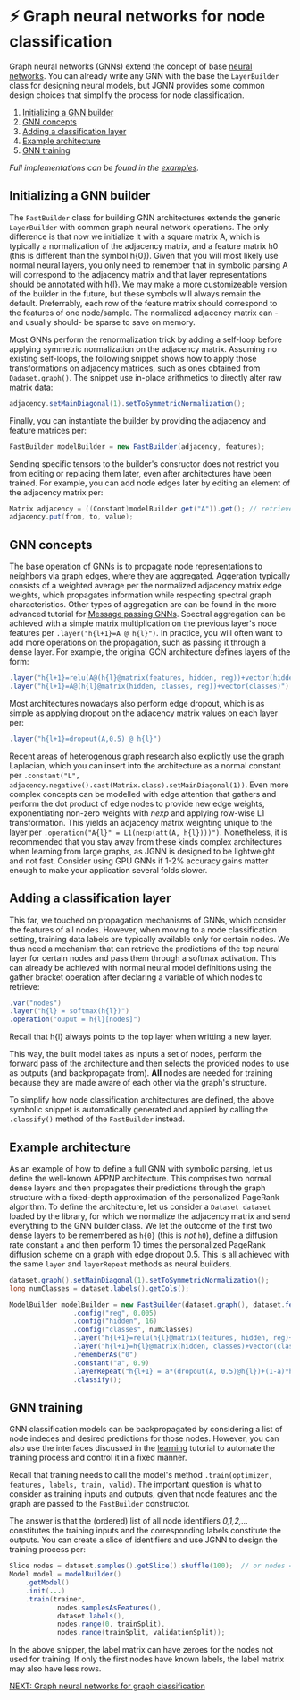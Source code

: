 # :zap: Graph neural networks for node classification

Graph neural networks (GNNs) extend the concept of base [neural networks](tutorials/NN.md).
You can already write any GNN with the base the `LayerBuilder` class for designing neural models, 
but JGNN provides some common design choices that simplify the process for node classification.

1. [Initializing a GNN builder](#initializing-a-gnn-builder)
2. [GNN concepts](#gnn-concepts)
3. [Adding a classification layer](#adding-a-classification-layer)
4. [Example architecture](#example-architecture)
5. [GNN training](#gnn-training)

*Full implementations can be found in the [examples](../JGNN/src/examples/nodeClassification/APPNP.java).*

## Initializing a GNN builder
The `FastBuilder` class for building GNN architectures extends the generic 
`LayerBuilder` with common graph neural network operations. 
The only difference is that now we initialize it with a
square matrix A, which is typically a normalization of the adjacency matrix, and a feature matrix h0 
(this is different than the symbol h{0}). 
Given that you will most likely use normal neural layers, you only need 
to remember that in symbolic parsing A will correspond to the adjacency matrix
and that layer representations should be annotated with h{l}. We may make a more 
customizeable version of the builder in the future, but these symbols will always remain
the default. Preferrably, each row of the feature matrix should correspond to the features
of one node/sample. The normalized adjacency matrix can -and usually should-
be sparse to save on memory.

Most GNNs perform the renormalization trick by adding a self-loop
before applying symmetric normalization on the adjacency matrix.
Assuming no existing self-loops, the following snippet shows how to apply those
transformations on adjacency matrices, such as ones obtained from `Dadaset.graph()`. 
The snippet use in-place arithmetics to directly alter raw matrix data:

```java
adjacency.setMainDiagonal(1).setToSymmetricNormalization();
```

Finally, you can instantiate the builder by providing the adjacency and feature
matrices per:

```java
FastBuilder modelBuilder = new FastBuilder(adjacency, features);
```

Sending specific tensors to the builder's consructor
does not restrict you from editing or replacing them later, 
even after architectures have been trained.
For example, you can add node edges later by editing an element of the 
adjacency matrix per:

```java
Matrix adjacency = ((Constant)modelBuilder.get("A")).get(); // retrieves constant's value from the architecture
adjacency.put(from, to, value);
```


## GNN concepts

The base operation of GNNs is to propagate node representations to neighbors via graph edges,
where they are aggregated. Aggeration typically consists of a weighted average 
per the normalized adjacency matrix edge weights, which propagates information
while respecting spectral graph characteristics. Other types of aggregation
are can be found in the more advanced tutorial for [Message passing GNNs](Message.md).
Spectral aggregation can be achieved with a simple matrix multiplication on the previous layer's
node features per `.layer("h{l+1}=A @ h{l}")`. In practice, you will often want to 
add more operations on the propagation, such as passing it through a dense layer. 
For example, the original GCN architecture defines layers of the form:

```java
.layer("h{l+1}=relu(A@(h{l}@matrix(features, hidden, reg))+vector(hidden))")
.layer("h{l+1}=A@(h{l}@matrix(hidden, classes, reg))+vector(classes)")			
```

Most architectures nowadays also perform edge dropout, which is as simple as applying dropout
on the adjacency matrix values on each layer per:

```java
.layer("h{l+1}=dropout(A,0.5) @ h{l}")
```

Recent areas of heterogenous graph research also explicitly use the graph Laplacian,
which you can insert into the architecture as a normal constant per `.constant("L", adjacency.negative().cast(Matrix.class).setMainDiagonal(1))`. Even more complex concepts 
can be modelled with edge attention that gathers and
perform the dot product of edge nodes to provide new edge weights, exponentiating
non-zero weights with *nexp* and applying row-wise L1 transformation. This yields
an adjacency matrix weighting unique to the layer per `.operation("A{l}" = L1(nexp(att(A, h{l})))")`.
Nonetheless, it is recommended that you stay away from these kinds complex architectures
when learning from large graphs, as JGNN is designed to be lightweight and not fast.
Consider using GPU GNNs if 1-2% accuracy gains matter enough to make your application
several folds slower.


## Adding a classification layer
This far, we touched on propagation mechanisms of GNNs, which consider the features of all nodes.
However, when moving to a node classification setting,
training data labels are typically available only for certain nodes.
We thus need a mechanism that can retrieve the predictions of the top neural layer for certain nodes
and pass them through a softmax activation.
This can already be achieved with normal neural model definitions using the gather bracket operation
after declaring a variable of which nodes to retrieve:

```java
.var("nodes")
.layer("h{l} = softmax(h{l})")
.operation("ouput = h{l}[nodes]")
```

Recall that h{l} always points to the top layer when writting a new layer.


This way, the built model takes as inputs a set of nodes, perform the forward pass of the
architecture and then selects the provided nodes to use as outputs (and backpropagate from).
**All** nodes are needed for training because they are made aware of each other via the
graph's structure.

To simplify how node classification architectures are defined,
the above symbolic snippet is automatically generated and applied by calling the 
`.classify()` method of the `FastBuilder` instead.

## Example architecture

As an example of how to define a full GNN with symbolic parsing, let us define
the well-known APPNP architecture. This comprises two normal dense layers and then
propagates their predictions through the graph structure with a fixed-depth approximation
of the personalized PageRank algorithm. To define the architecture,
let us consider a `Dataset dataset` loaded by the library, for which we normalize the 
adjacency matrix and send everything to the GNN builder class. We let the outcome of
the first two dense layers to be remembered as `h{0}` (this is *not* `h0`), define 
a diffusion rate constant `a` and then perform 10 times the 
personalized PageRank diffusion scheme on a graph with edge dropout 0.5. This is all achieved
with the same `layer` and `layerRepeat` methods as neural builders.

```java
dataset.graph().setMainDiagonal(1).setToSymmetricNormalization();
long numClasses = dataset.labels().getCols();

ModelBuilder modelBuilder = new FastBuilder(dataset.graph(), dataset.features())
				.config("reg", 0.005)
				.config("hidden", 16)
				.config("classes", numClasses)
				.layer("h{l+1}=relu(h{l}@matrix(features, hidden, reg)+vector(hidden))")
				.layer("h{l+1}=h{l}@matrix(hidden, classes)+vector(classes)")
				.rememberAs("0")
				.constant("a", 0.9)
				.layerRepeat("h{l+1} = a*(dropout(A, 0.5)@h{l})+(1-a)*h{0}", 10)
				.classify();
```


## GNN training

GNN classification models can be backpropagated by considering a list of node indeces and desired
predictions for those nodes. However, you can also use the interfaces discussed in the
[learning](tutorials/Learning.md) tutorial to automate the training process and control it
in a fixed manner. 

Recall that training needs to call the model's method 
`.train(optimizer, features, labels, train, valid)`.
The important question is what to consider as training inputs and outputs, given that node features
and the graph are passed to the `FastBuilder` constructor.

The answer is that the (ordered) list of all node identifiers *0,1,2,...* constitutes the training inputs
and the corresponding labels constitute the outputs. You can create a slice of identifiers 
and use JGNN to design the training process per:

```java
Slice nodes = dataset.samples().getSlice().shuffle(100);  // or nodes = new Slice(0, numNodes).shuffle(100);
Model model = modelBuilder()
	.getModel()
	.init(...)
	.train(trainer,
			nodes.samplesAsFeatures(), 
			dataset.labels(), 
			nodes.range(0, trainSplit), 
			nodes.range(trainSplit, validationSplit));

```

In the above snipper, the label matrix can have zeroes for the nodes not used for training.
If only the first nodes have known labels, the label matrix may also have less rows.



[NEXT: Graph neural networks for graph classification](GraphClassification.md)